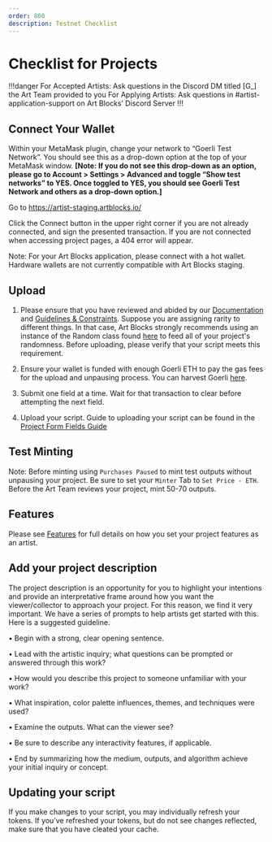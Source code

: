 ```yaml
---
order: 800
description: Testnet Checklist
---
```


# Checklist for Projects

!!!danger
For Accepted Artists: Ask questions in the Discord DM titled [G_] the Art Team provided to you
For Applying Artists: Ask questions in  #artist-application-support on Art Blocks’ Discord Server 
!!!

## Connect Your Wallet 

Within your MetaMask plugin, change your network to “Goerli Test Network”. You should see this as a drop-down option at the top of your MetaMask window. **[Note: If you do not see this drop-down as an option, please go to Account > Settings > Advanced and toggle “Show test networks” to YES. Once toggled to YES, you should see Goerli Test Network and others as a drop-down option.]**

Go to https://artist-staging.artblocks.io/

Click the Connect button in the upper right corner if you are not already connected, and sign the presented transaction. If you are not connected when accessing project pages, a 404 error will appear.

Note: For your Art Blocks application, please connect with a hot wallet. Hardware wallets are not currently compatible with Art Blocks staging.

## Upload

1. Please ensure that you have reviewed and abided by our [Documentation](readme/readme.md#documentation) and [Guidelines & Constraints](readme/readme.md#guidelines-and-constraints). Suppose you are assigning rarity to different things. In that case, Art Blocks strongly recommends using an instance of the Random class found [here](readme/readme.md#safely-deriving-randomness-from-the-token-hash) to feed all of your project's randomness. Before uploading, please verify that your script meets this requirement.

2. Ensure your wallet is funded with enough Goerli ETH to pay the gas fees for the upload and unpausing process. You can harvest Goerli [here](https://goerlifaucet.com/). 

3. Submit one field at a time. Wait for that transaction to clear before attempting the next field.

4. Upload your script. Guide to uploading your script can be found in the [Project Form Fields Guide](https://docs.artblocks.io/creator-docs/creator-onboarding/readme/project-form-fields-guide/#script)

## Test Minting

Note: Before minting using `Purchases Paused` to mint test outputs without unpausing your project. Be sure to set your `Minter` Tab to `Set Price - ETH`. Before the Art Team reviews your project, mint 50-70 outputs. 

## Features

Please see [Features](readme/features.md) for full details on how you set your project features as an artist.

## Add your project description 
The project description is an opportunity for you to highlight your intentions and provide an interpretative frame around how you want the viewer/collector to approach your project. For this reason, we find it very important. We have a series of prompts to help artists get started with this. Here is a suggested guideline. 

• Begin with a strong, clear opening sentence.

• Lead with the artistic inquiry; what questions can be prompted or answered through this work?

• How would you describe this project to someone unfamiliar with your work?

• What inspiration, color palette influences, themes, and techniques were used?

• Examine the outputs. What can the viewer see?

• Be sure to describe any interactivity features, if applicable.

• End by summarizing how the medium, outputs, and algorithm achieve your initial inquiry or concept.

## Updating your script 
If you make changes to your script, you may individually refresh your tokens. If you’ve refreshed your tokens, but do not see changes reflected, make sure that you have cleated your cache.
